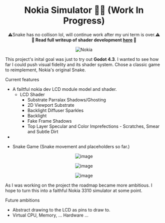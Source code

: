 <div align="center">

# Nokia Simulator 📱🐍 (Work In Progress)
⚠️Snake has no collison lol, will continue work after my uni term is over.⚠️  
__📖 Read full writeup of shader development [here](https://austin-maddison.xyz/notes/lcd-shader/) 📖__

</div>

<div align="center">

![Nokia](https://github.com/user-attachments/assets/e9b00e20-6c5d-4876-819e-2aaeb3cdd695)

</div>

This project's inital goal was just to try out **Godot 4.3**. 
I wanted to see how far I could push visual fidelity and its shader system.
Chose a classic game to reimplement, Nokia's original Snake.

Current features
* A failtful nokia dev LCD module model and shader. 
    * LCD Shader
        * Substrate Parralax Shadows/Ghosting
        * 2D Viewport Substrate
        * Backlight Diffuser Sparkles
        * Backlight
        * Fake Frame Shadows
        * Top Layer Specular and Color Imprefections - Scratches, Smear and Subtle Dirt
*

- Snake Game (Snake movement and placeholders so far.)

<div align="center">

![image](https://github.com/user-attachments/assets/5f8d37c1-921f-4933-983a-dca84f39f2f7)

![image](https://github.com/user-attachments/assets/e546386e-dbc6-4d6b-88f2-ac504bf9dbfd)

![image](https://github.com/user-attachments/assets/f941d4c7-088e-4463-9c78-00256f492692)

</div>

As I was working on the project the roadmap became more ambitious. 
I hope to turn this into a faithful Nokia 3310 simulator at some point.

Future ambitions
- Abstract drawing to the LCD as pins to draw to.
- Virtual CPU, Memory, ... Hardware ... 

 
